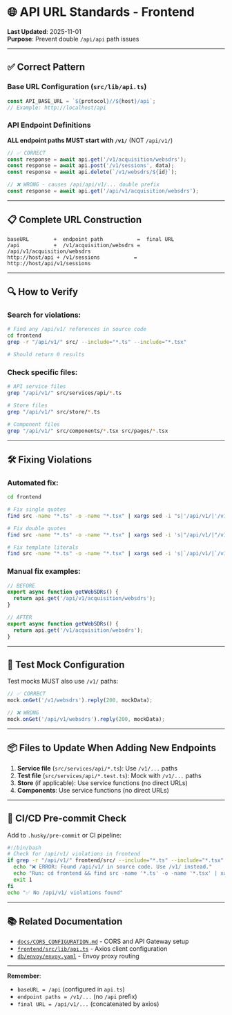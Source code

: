 # 🌐 API URL Standards - Frontend

**Last Updated**: 2025-11-01  
**Purpose**: Prevent double `/api/api` path issues

---

## ✅ Correct Pattern

### Base URL Configuration (`src/lib/api.ts`)

```typescript
const API_BASE_URL = `${protocol}//${host}/api`;
// Example: http://localhost/api
```

### API Endpoint Definitions

**ALL endpoint paths MUST start with `/v1/`** (NOT `/api/v1/`)

```typescript
// ✅ CORRECT
const response = await api.get('/v1/acquisition/websdrs');
const response = await api.post('/v1/sessions', data);
const response = await api.delete(`/v1/websdrs/${id}`);

// ❌ WRONG - causes /api/api/v1/... double prefix
const response = await api.get('/api/v1/acquisition/websdrs');
```

---

## 📋 Complete URL Construction

```
baseURL        +  endpoint path           =  final URL
/api           +  /v1/acquisition/websdrs =  /api/v1/acquisition/websdrs
http://host/api + /v1/sessions           =  http://host/api/v1/sessions
```

---

## 🔍 How to Verify

### Search for violations:

```bash
# Find any /api/v1/ references in source code
cd frontend
grep -r "/api/v1/" src/ --include="*.ts" --include="*.tsx"

# Should return 0 results
```

### Check specific files:

```bash
# API service files
grep "/api/v1/" src/services/api/*.ts

# Store files
grep "/api/v1/" src/store/*.ts

# Component files
grep "/api/v1/" src/components/*.tsx src/pages/*.tsx
```

---

## 🛠️ Fixing Violations

### Automated fix:

```bash
cd frontend

# Fix single quotes
find src -name "*.ts" -o -name "*.tsx" | xargs sed -i "s|'/api/v1/|'/v1/|g"

# Fix double quotes
find src -name "*.ts" -o -name "*.tsx" | xargs sed -i 's|"/api/v1/|"/v1/|g'

# Fix template literals
find src -name "*.ts" -o -name "*.tsx" | xargs sed -i 's|`/api/v1/|`/v1/|g'
```

### Manual fix examples:

```typescript
// BEFORE
export async function getWebSDRs() {
  return api.get('/api/v1/acquisition/websdrs');
}

// AFTER
export async function getWebSDRs() {
  return api.get('/v1/acquisition/websdrs');
}
```

---

## 🧪 Test Mock Configuration

Test mocks MUST also use `/v1/` paths:

```typescript
// ✅ CORRECT
mock.onGet('/v1/websdrs').reply(200, mockData);

// ❌ WRONG
mock.onGet('/api/v1/websdrs').reply(200, mockData);
```

---

## 📦 Files to Update When Adding New Endpoints

1. **Service file** (`src/services/api/*.ts`): Use `/v1/...` paths
2. **Test file** (`src/services/api/*.test.ts`): Mock with `/v1/...` paths
3. **Store** (if applicable): Use service functions (no direct URLs)
4. **Components**: Use service functions (no direct URLs)

---

## 🚨 CI/CD Pre-commit Check

Add to `.husky/pre-commit` or CI pipeline:

```bash
#!/bin/bash
# Check for /api/v1/ violations in frontend
if grep -r "/api/v1/" frontend/src/ --include="*.ts" --include="*.tsx" -q; then
  echo "❌ ERROR: Found /api/v1/ in source code. Use /v1/ instead."
  echo "Run: cd frontend && find src -name '*.ts' -o -name '*.tsx' | xargs sed -i \"s|'/api/v1/|'/v1/|g\""
  exit 1
fi
echo "✅ No /api/v1/ violations found"
```

---

## 📚 Related Documentation

- [`docs/CORS_CONFIGURATION.md`](../docs/CORS_CONFIGURATION.md) - CORS and API Gateway setup
- [`frontend/src/lib/api.ts`](src/lib/api.ts) - Axios client configuration
- [`db/envoy/envoy.yaml`](../db/envoy/envoy.yaml) - Envoy proxy routing

---

**Remember**: 
- `baseURL = /api` (configured in `api.ts`)
- `endpoint paths = /v1/...` (no `/api` prefix)
- `final URL = /api/v1/...` (concatenated by axios)
